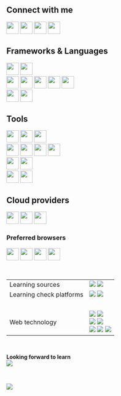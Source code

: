 ## Connect with me
<p>
    <a href="https://www.facebook.com/Cristian.Donati.1980" target="_blank"><img src="https://img.shields.io/badge/facebook-white.svg?style=for-the-badge&logo=facebook&logoColor=1877F2" height="32"></a>
    <a href="https://instagram.com/cris-donati" target="_blank"><img src="https://img.shields.io/badge/instagram-white.svg?style=for-the-badge&logo=instagram&logoColor=E4405F" height="32"></a>
    <a href="https://linkedin.com/in/cristian-donati" target="_blank"><img src="https://img.shields.io/badge/linkedin-white.svg?style=for-the-badge&logo=linkedin&logoColor=0077B5" height="32"></a>
    <a href="https://twitter.com/cristiandonati8" target="_blank"><img src="https://img.shields.io/badge/twitter-white.svg?style=for-the-badge&logo=twitter&logoColor=1DA1F2" height="32"></a>
</p>

## Frameworks & Languages

<p>
    <img src="https://img.shields.io/badge/.NET-white?style=for-the-badge&logo=.net&logoColor=5128D4" height="32">
    <img src="https://img.shields.io/badge/-C%23-white?style=for-the-badge&logo=c-sharp&logoColor=239120" height="32">
    <br/>
    <img src="https://img.shields.io/badge/-Angular-white?style=for-the-badge&logo=Angular&logoColor=DD0031" height="32">
    <img src="https://img.shields.io/badge/-HTML5-white?style=for-the-badge&logo=HTML5&logoColor=E34F26" height="32">
    <img src="https://img.shields.io/badge/-CSS3-white?style=for-the-badge&logo=CSS3&logoColor=1572B6" height="32">
    <img src="https://img.shields.io/badge/-JavaScript-white?style=for-the-badge&logo=JavaScript&logoColor=F7DF1E" height="32">
    <img src="https://img.shields.io/badge/-TypeScript-white?style=for-the-badge&logo=TypeScript&logoColor=007ACC" height="32">
    <br/>
    <img src="https://img.shields.io/badge/SQL%20Server-white?style=for-the-badge&logo=Microsoft%20SQL%20Server&logoColor=CC2927" height="32">
    <img src="https://img.shields.io/badge/MySQL-white?style=for-the-badge&logo=MySQL&logoColor=4479A1" height="32">
</p>

## Tools

<p>
    <img src="https://img.shields.io/badge/Visual%20Studio-white?style=for-the-badge&logo=Visual%20Studio&logoColor=5C2D91" height="32">
    <img src="https://img.shields.io/badge/Visual%20Studio%20Code-white?style=for-the-badge&logo=Visual%20Studio%20Code&logoColor=007ACC" height="32">
    <img src="https://img.shields.io/badge/Webstorm-white?style=for-the-badge&logo=Webstorm&logoColor=000000" height="32">
    <br/>
    <img src="https://img.shields.io/badge/Git-white?style=for-the-badge&logo=Git&logoColor=F44D27" height="32">
    <img src="https://img.shields.io/badge/BitBucket-white?style=for-the-badge&logo=BitBucket&logoColor=0052CC" height="32">
    <img src="https://img.shields.io/badge/Github-white?style=for-the-badge&logo=Github&logoColor=181717" height="32">
    <img src="https://img.shields.io/badge/GitLab-white?style=for-the-badge&logo=GitLab&logoColor=FCA121" height="32">
    <br/>
    <img src="https://img.shields.io/badge/Azure%20DevOps-white?style=for-the-badge&logo=Azure%20DevOps&logoColor=0078D7" height="32">
    <img src="https://img.shields.io/badge/Jenkins-white?style=for-the-badge&logo=Jenkins&logoColor=D24939" height="32">
    <br/>
    <img src="https://img.shields.io/badge/Jira-white?style=for-the-badge&logo=Jira&logoColor=0052CC" height="32">
    <img src="https://img.shields.io/badge/Trello-white?style=for-the-badge&logo=Trello&logoColor=0079BF" height="32">
</p>

## Cloud providers
<p>
    <img src="https://img.shields.io/badge/Amazon%20AWS-white?style=for-the-badge&logo=Amazon%20AWS&logoColor=FF9900" height="32">
    <img src="https://img.shields.io/badge/Microsoft%20Azure-white?style=for-the-badge&logo=Microsoft%20Azure&logoColor=0089D6" height="32">
    <img src="https://img.shields.io/badge/Google%20Cloud-white?style=for-the-badge&logo=Google%20Cloud&logoColor=4285F4" height="32">
</p>






### Preferred browsers
<p>
    <img src="https://img.shields.io/badge/Chrome-white?style=for-the-badge&logo=Google%20Chrome&logoColor=4285F4" height="32">
    <img src="https://img.shields.io/badge/Edge-white?style=for-the-badge&logo=Microsoft%20Edge&logoColor=0078D7" height="32">
    <img src="https://img.shields.io/badge/Firefox-white?style=for-the-badge&logo=Firefox&logoColor=FF7139" height="32">
    <img src="https://img.shields.io/badge/Opera-white?style=for-the-badge&logo=Opera&logoColor=FF1B2D" height="32">
</p>




<br/>

<table>
<tr><td>
Learning sources
</td><td>
<img src="https://img.shields.io/badge/-Pluralsight-F15B2A?style=flat-square&logo=Pluralsight&logoColor=white">
<img src="https://img.shields.io/badge/-Coursera-2A73CC?style=flat-square&logo=Coursera&logoColor=white">
</td></tr>
<tr><td>
Learning check platforms
</td><td>
<img src="https://img.shields.io/badge/-CodeWars-AD2C27?style=flat-square&logo=CodeWars&logoColor=white">
<img src="https://img.shields.io/badge/-HackerRank-2EC866?style=flat-square&logo=HackerRank&logoColor=white">
</td></tr>
<tr><td>
&nbsp;&nbsp;&nbsp;&nbsp;&nbsp;
</td><td>
&nbsp;&nbsp;&nbsp;&nbsp;&nbsp;
</td></tr>
<tr><td>
Web technology
</td><td>
<img src="https://img.shields.io/badge/-NPM-CB3837?style=flat-square&logo=NPM&logoColor=white">
<img src="https://img.shields.io/badge/-NuGet-004880?style=flat-square&logo=NuGet&logoColor=white">
<br/>
<img src="https://img.shields.io/badge/-Bootstrap-563D7C?style=flat-square&logo=Bootstrap&logoColor=white">
<img src="https://img.shields.io/badge/-Material%20Design-757575?style=flat-square&logo=Material%20Design&logoColor=white">
<br/>
<img src="https://img.shields.io/badge/-Auth0-EB5424?style=flat-square&logo=Auth0&logoColor=white">
<img src="https://img.shields.io/badge/-OpenID-F78C40?style=flat-square&logo=OpenID&logoColor=white">
<img src="https://img.shields.io/badge/-JWT-000000?style=flat-square&logo=JSON%20Web%20Tokens&logoColor=white">
</td></tr>
</table>
<br/>

**Looking forward to learn**
<br/>
<img src="https://img.shields.io/badge/-React-61DAFB?style=flat-square&logo=React&logoColor=white">
<br/>

<!--
<details open>
<summary><b>Looking forward to learn</b></summary>

<img align="left" width="490" height="165" src="https://github-readme-stats.vercel.app/api?username=cristian-donati&show_icons=true&hide_border=true&line_height=20&title_color=f69673&icon_color=1b93c9&show_owner=true">

<img src ="https://github-readme-stats.vercel.app/api/top-langs/?username=aveek-saha&layout=compact&hide_border=true&langs_count=10&hide=jupyter%20notebook,tex,css,php">

</details>
-->

<br/>

![](https://komarev.com/ghpvc/?username=cristian-donati&color=brightgreen)


